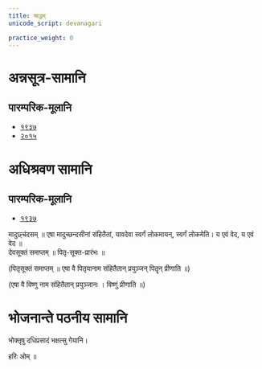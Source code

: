 ```yaml
---
title: श्राद्धम्
unicode_script: devanagari

practice_weight: 0
---
```


<div class="js_include" url="../../../saMskAraH/mantraH/indraH/paravastu-saama/archata-prArchata/"  newLevelForH1="2" includeTitle="true"> </div>  
 
<div class="js_include" url="../../../saMskAraH/mantraH/agniH/paravastu-saama/IDiShva/"  newLevelForH1="2" includeTitle="true"> </div>  
 
<div class="js_include" url="../../../saMskAraH/mantraH/somaH/paravastu-saama/pavamAna/"  newLevelForH1="2" includeTitle="true"> </div>  

<div class="js_include" url="../../../saMskAraH/mantraH/somaH/paravastu-saama/abhi-vAyum-pArtham/"  newLevelForH1="2" includeTitle="true"> </div>  

<div class="js_include" url="../../../saMskAraH/mantraH/somaH/paravastu-saama/abhi-vastrA/"  newLevelForH1="2" includeTitle="true"> </div>  

<div class="js_include" url="../../../saMskAraH/mantraH/somaH/paravastu-saama/abhi-no-arSha/"  newLevelForH1="2" includeTitle="true"> </div>  


# अन्नसूत्र-सामानि

## पारम्परिक-मूलानि
- [१९३७](https://archive.org/stream/sAmaveda-jaiminIya-paravastu-paramparA-docs/sAmaveda-paravastu-1937#page/n140/mode/1up)
- [२०१५](https://docs.google.com/document/d/1aQZ3MvuHYHWW9bD8qpAMCRCbM7saNJ8VIOkLF0wPy-w/edit)


<div class="js_include" url="../../../saMskAraH/mantraH/agniH/paravastu-saama/mUrdhAnam-divaH-Ajyadoham/"  newLevelForH1="2" includeTitle="true"> </div>  

<div class="js_include" url="../../../saMskAraH/mantraH/indraH/paravastu-saama/surUpakRtnam/"  newLevelForH1="2" includeTitle="true"> </div> 

<div class="js_include" url="../../../saMskAraH/mantraH/indraH/paravastu-saama/piba-somam-vairAja-RShabha/"  newLevelForH1="2" includeTitle="true"> </div> 



<div class="js_include" url="../../../saMskAraH/mantraH/indraH/paravastu-saama/svAdor-itthA/"  newLevelForH1="2" includeTitle="true"> </div>  

<div class="js_include" url="../pratIkam/atiShangam/"  newLevelForH1="2" includeTitle="true"> </div>  

 
# अधिश्रवण सामानि  
## पारम्परिक-मूलानि
- [१९३७](https://archive.org/stream/sAmaveda-jaiminIya-paravastu-paramparA-docs/sAmaveda-paravastu-1937#page/n144/mode/1up)

<div class="js_include" url="../../../saMskAraH/mantraH/AdityaH/paravastu-saama/vyAhRti-sAmAni/"  newLevelForH1="2" includeTitle="true"> </div>  


<div class="js_include" url="../../../saMskAraH/mantraH/indraH/paravastu-saama/idaM-hi-no-ojasA-ghRtasUktam/"  newLevelForH1="2" includeTitle="true"> </div>  

<div class="js_include" url="../../../saMskAraH/mantraH/indraH/paravastu-saama/idaM-hi-no-ojasA-ghRtashchunidhanam/"  newLevelForH1="2" includeTitle="true"> </div>  

<div class="js_include" url="../../../saMskAraH/mantraH/indraH/paravastu-saama/tvAm-idA-hyo/"  newLevelForH1="2" includeTitle="true"> </div>  

<div class="js_include" url="../../../saMskAraH/mantraH/worlds/paravastu-saama/madhushchunidhanam/"  newLevelForH1="2" includeTitle="true"> </div>  

<div class="js_include" url="../../../saMskAraH/mantraH/indraH/paravastu-saama/purAm-bhindur-yuvA/"  newLevelForH1="2" includeTitle="true"> </div>  

<div class="js_include" url="../../../saMskAraH/mantraH/indraH/paravastu-saama/upa-praxe/"  newLevelForH1="2" includeTitle="true"> </div>  

<div class="js_include" url="../../../saMskAraH/mantraH/somaH/paravastu-saama/pavasva-soma-madhumAn/"  newLevelForH1="2" includeTitle="true"> </div>  

<div class="js_include" url="../../../saMskAraH/mantraH/indraH/paravastu-saama/surUpakRtnam/"  newLevelForH1="2" includeTitle="true"> </div> 

मादुछ्चंदसम् ॥ एषा मादुच्छन्दसीनां संहितैतां, यावदेवा स्वर्गं लोकमायन्, स्वर्गं लोकमेति। य एवं वेद, य एवं वेद ॥  
देवसूक्तं समाप्तम् ॥ पितृ-सूक्त-प्रारंभः  ॥

<div class="js_include" url="../../../saMskAraH/mantraH/agniH/paravastu-saama/yadvA/"  newLevelForH1="2" includeTitle="true"> </div> 

<div class="js_include" url="../../../saMskAraH/mantraH/indraH/paravastu-saama/axann-amImadanta/"  newLevelForH1="2" includeTitle="true"> </div>  

<div class="js_include" url="../../../saMskAraH/mantraH/somaH/paravastu-saama/sampA/"  newLevelForH1="2" includeTitle="true"> </div>  

<div class="js_include" url="../../../saMskAraH/mantraH/somaH/paravastu-saama/akrAnt-samudraH/"  newLevelForH1="2" includeTitle="true"> </div>  

<div class="js_include" url="../../../saMskAraH/mantraH/somaH/paravastu-saama/kanikranti/"  newLevelForH1="2" includeTitle="true"> </div>  

(पितृसूक्तं समाप्तम् ॥ एषा वै पितृयानाम संहितैतान् प्रयुञ्जन् पितॄन् प्रीणाति ॥)

<div class="js_include" url="../../../saMskAraH/mantraH/viShNuH/paravastu-saama/idaM-viShNur-ekarcham/"  newLevelForH1="2" includeTitle="true"> </div>

<div class="js_include" url="../../../saMskAraH/mantraH/agniH/paravastu-saama/pRxasya-vRShNo/"  newLevelForH1="2" includeTitle="true"> </div>

<div class="js_include" url="../../../saMskAraH/mantraH/somaH/paravastu-saama/pra-kAvyam/"  newLevelForH1="2" includeTitle="true"> </div>

<div class="js_include" url="../../../saMskAraH/mantraH/viShNuH/paravastu-saama/sahasra-shIrShA/"  newLevelForH1="2" includeTitle="true"> </div>

<div class="js_include" url="../../../saMskAraH/mantraH/indraH/paravastu-saama/vAmadevyam-asmin/"  newLevelForH1="2" includeTitle="true"> </div>

(एषा वै विष्णु नाम संहितैतान् प्रयुञ्जानः । विष्णुं प्रीणाति ॥)

<div class="js_include" url="../../../saMskAraH/mantraH/indraH/paravastu-saama/yad-varcho-hiraNyasya/"  newLevelForH1="2" includeTitle="true"> </div>  

<div class="js_include" url="../../../saMskAraH/mantraH/agniH/paravastu-saama/imaM-stomam/"  newLevelForH1="2" includeTitle="true"> </div>  

# भोजनान्ते पठनीय सामानि  

भोक्तृषु दधिप्रसादं भक्षत्सु गेयानि।  

<div class="js_include" url="../../../saMskAraH/mantraH/indraH/paravastu-saama/yad-varcho-hiraNyasya-pradhe/"  newLevelForH1="2" includeTitle="true"> </div>  

<div class="js_include" url="../../../saMskAraH/mantraH/misc-devas/paravastu-saama/setUMs-tara/"  newLevelForH1="2" includeTitle="true"> </div> 

हरिः ओम् ॥
 

